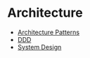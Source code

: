 # Architecture

- [Architecture Patterns](architecture/architecture_patterns.md)
- [DDD](architecture/ddd.md)
- [System Design](architecture/system_design.md)

